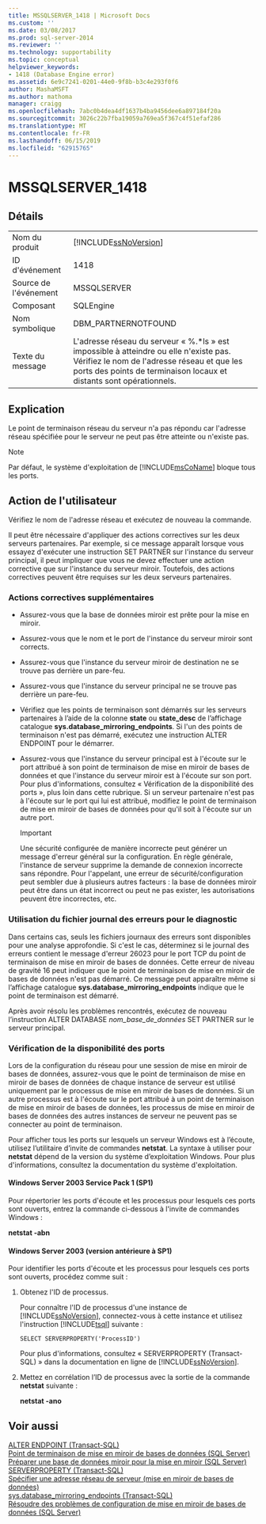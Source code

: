 ```yaml
---
title: MSSQLSERVER_1418 | Microsoft Docs
ms.custom: ''
ms.date: 03/08/2017
ms.prod: sql-server-2014
ms.reviewer: ''
ms.technology: supportability
ms.topic: conceptual
helpviewer_keywords:
- 1418 (Database Engine error)
ms.assetid: 6e9c7241-0201-44e0-9f8b-b3c4e293f0f6
author: MashaMSFT
ms.author: mathoma
manager: craigg
ms.openlocfilehash: 7abc0b4dea4df1637b4ba9456dee6a897184f20a
ms.sourcegitcommit: 3026c22b7fba19059a769ea5f367c4f51efaf286
ms.translationtype: MT
ms.contentlocale: fr-FR
ms.lasthandoff: 06/15/2019
ms.locfileid: "62915765"
---
```

# <a name="mssqlserver1418"></a>MSSQLSERVER_1418
    
## <a name="details"></a>Détails  
  
|||  
|-|-|  
|Nom du produit|[!INCLUDE[ssNoVersion](../../includes/ssnoversion-md.md)]|  
|ID d'événement|1418|  
|Source de l'événement|MSSQLSERVER|  
|Composant|SQLEngine|  
|Nom symbolique|DBM_PARTNERNOTFOUND|  
|Texte du message|L'adresse réseau du serveur « %.*ls » est impossible à atteindre ou elle n'existe pas. Vérifiez le nom de l'adresse réseau et que les ports des points de terminaison locaux et distants sont opérationnels.|  
  
## <a name="explanation"></a>Explication  
 Le point de terminaison réseau du serveur n'a pas répondu car l'adresse réseau spécifiée pour le serveur ne peut pas être atteinte ou n'existe pas.  
  
> [!NOTE]  
>  Par défaut, le système d'exploitation de [!INCLUDE[msCoName](../../includes/msconame-md.md)] bloque tous les ports.  
  
## <a name="user-action"></a>Action de l'utilisateur  
 Vérifiez le nom de l'adresse réseau et exécutez de nouveau la commande.  
  
 Il peut être nécessaire d'appliquer des actions correctives sur les deux serveurs partenaires. Par exemple, si ce message apparaît lorsque vous essayez d'exécuter une instruction SET PARTNER sur l'instance du serveur principal, il peut impliquer que vous ne devez effectuer une action corrective que sur l'instance du serveur miroir. Toutefois, des actions correctives peuvent être requises sur les deux serveurs partenaires.  
  
### <a name="additional-corrective-actions"></a>Actions correctives supplémentaires  
  
-   Assurez-vous que la base de données miroir est prête pour la mise en miroir.  
  
-   Assurez-vous que le nom et le port de l'instance du serveur miroir sont corrects.  
  
-   Assurez-vous que l'instance du serveur miroir de destination ne se trouve pas derrière un pare-feu.  
  
-   Assurez-vous que l'instance du serveur principal ne se trouve pas derrière un pare-feu.  
  
-   Vérifiez que les points de terminaison sont démarrés sur les serveurs partenaires à l’aide de la colonne **state** ou **state_desc** de l’affichage catalogue **sys.database_mirroring_endpoints**. Si l'un des points de terminaison n'est pas démarré, exécutez une instruction ALTER ENDPOINT pour le démarrer.  
  
-   Assurez-vous que l'instance du serveur principal est à l'écoute sur le port attribué à son point de terminaison de mise en miroir de bases de données et que l'instance du serveur miroir est à l'écoute sur son port. Pour plus d'informations, consultez « Vérification de la disponibilité des ports », plus loin dans cette rubrique. Si un serveur partenaire n'est pas à l'écoute sur le port qui lui est attribué, modifiez le point de terminaison de mise en miroir de bases de données pour qu'il soit à l'écoute sur un autre port.  
  
    > [!IMPORTANT]  
    >  Une sécurité configurée de manière incorrecte peut générer un message d'erreur général sur la configuration. En règle générale, l'instance de serveur supprime la demande de connexion incorrecte sans répondre. Pour l'appelant, une erreur de sécurité/configuration peut sembler due à plusieurs autres facteurs : la base de données miroir peut être dans un état incorrect ou peut ne pas exister, les autorisations peuvent être incorrectes, etc.  
  
### <a name="using-the-error-log-file-for-diagnosis"></a>Utilisation du fichier journal des erreurs pour le diagnostic  
 Dans certains cas, seuls les fichiers journaux des erreurs sont disponibles pour une analyse approfondie. Si c'est le cas, déterminez si le journal des erreurs contient le message d'erreur 26023 pour le port TCP du point de terminaison de mise en miroir de bases de données. Cette erreur de niveau de gravité 16 peut indiquer que le point de terminaison de mise en miroir de bases de données n'est pas démarré. Ce message peut apparaître même si l’affichage catalogue **sys.database_mirroring_endpoints** indique que le point de terminaison est démarré.  
  
 Après avoir résolu les problèmes rencontrés, exécutez de nouveau l’instruction ALTER DATABASE *nom_base_de_données* SET PARTNER sur le serveur principal.  
  
### <a name="verifying-port-availability"></a>Vérification de la disponibilité des ports  
 Lors de la configuration du réseau pour une session de mise en miroir de bases de données, assurez-vous que le point de terminaison de mise en miroir de bases de données de chaque instance de serveur est utilisé uniquement par le processus de mise en miroir de bases de données. Si un autre processus est à l'écoute sur le port attribué à un point de terminaison de mise en miroir de bases de données, les processus de mise en miroir de bases de données des autres instances de serveur ne peuvent pas se connecter au point de terminaison.  
  
 Pour afficher tous les ports sur lesquels un serveur Windows est à l’écoute, utilisez l’utilitaire d’invite de commandes **netstat**. La syntaxe à utiliser pour **netstat** dépend de la version du système d’exploitation Windows. Pour plus d'informations, consultez la documentation du système d'exploitation.  
  
#### <a name="windows-server-2003-service-pack-1-sp1"></a>Windows Server 2003 Service Pack 1 (SP1)  
 Pour répertorier les ports d'écoute et les processus pour lesquels ces ports sont ouverts, entrez la commande ci-dessous à l'invite de commandes Windows :  
  
 **netstat -abn**  
  
#### <a name="windows-server-2003-pre-sp1"></a>Windows Server 2003 (version antérieure à SP1)  
 Pour identifier les ports d'écoute et les processus pour lesquels ces ports sont ouverts, procédez comme suit :  
  
1.  Obtenez l'ID de processus.  
  
     Pour connaître l'ID de processus d'une instance de [!INCLUDE[ssNoVersion](../../includes/ssnoversion-md.md)], connectez-vous à cette instance et utilisez l'instruction [!INCLUDE[tsql](../../includes/tsql-md.md)] suivante :  
  
    ```  
    SELECT SERVERPROPERTY('ProcessID')   
    ```  
  
     Pour plus d'informations, consultez « SERVERPROPERTY (Transact-SQL) » dans la documentation en ligne de [!INCLUDE[ssNoVersion](../../includes/ssnoversion-md.md)].  
  
2.  Mettez en corrélation l’ID de processus avec la sortie de la commande **netstat** suivante :  
  
     **netstat -ano**  
  
## <a name="see-also"></a>Voir aussi  
 [ALTER ENDPOINT &#40;Transact-SQL&#41;](/sql/t-sql/statements/alter-endpoint-transact-sql)   
 [Point de terminaison de mise en miroir de bases de données &#40;SQL Server&#41;](../../database-engine/database-mirroring/the-database-mirroring-endpoint-sql-server.md)   
 [Préparer une base de données miroir pour la mise en miroir &#40;SQL Server&#41;](../../database-engine/database-mirroring/prepare-a-mirror-database-for-mirroring-sql-server.md)   
 [SERVERPROPERTY &#40;Transact-SQL&#41;](/sql/t-sql/functions/serverproperty-transact-sql)   
 [Spécifier une adresse réseau de serveur &#40;mise en miroir de bases de données&#41;](../../database-engine/database-mirroring/specify-a-server-network-address-database-mirroring.md)   
 [sys.database_mirroring_endpoints &#40;Transact-SQL&#41;](/sql/relational-databases/system-catalog-views/sys-database-mirroring-endpoints-transact-sql)   
 [Résoudre des problèmes de configuration de mise en miroir de bases de données &#40;SQL Server&#41;](../../database-engine/database-mirroring/troubleshoot-database-mirroring-configuration-sql-server.md)  
  
  
